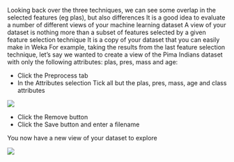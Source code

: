 Looking back over the three techniques, we can see some overlap in the selected features (eg
plas), but also differences It is a good idea to evaluate a number of different views of your
machine learning dataset A view of your dataset is nothing more than a subset of features
selected by a given feature selection technique It is a copy of your dataset that you can easily
make in Weka For example, taking the results from the last feature selection technique, let’s
say we wanted to create a view of the Pima Indians dataset with only the following attributes:
plas, pres, mass and age:
- Click the Preprocess tab
- In the Attributes selection Tick all but the plas, pres, mass, age and class attributes

![](https://github.com/fenago/katacoda-scenarios/raw/master/machine-learning-mastery-weka/machine-learning-mastery-weka-chapter-13/steps/images/66.png)

- Click the Remove button
- Click the Save button and enter a filename

You now have a new view of your dataset to explore

![](https://github.com/fenago/katacoda-scenarios/raw/master/machine-learning-mastery-weka/machine-learning-mastery-weka-chapter-13/steps/images/67.png)
